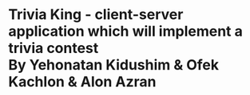 # Trivia King - client-server application which will implement a trivia contest </br> By Yehonatan Kidushim & Ofek Kachlon & Alon Azran
